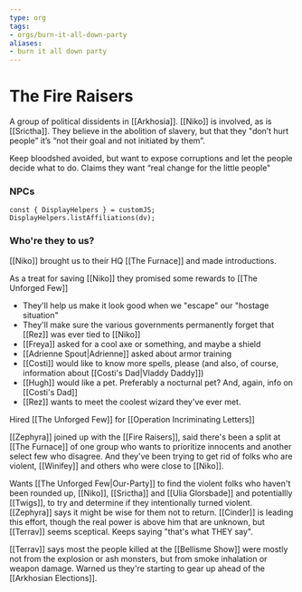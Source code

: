 ```yaml
---
type: org
tags:
- orgs/burn-it-all-down-party
aliases:
- burn it all down party
---
```


# The Fire Raisers

A group of political dissidents in [[Arkhosia]]. [[Niko]] is involved, as is [[Srictha]]. They believe in the abolition of slavery, but that they "don’t hurt people” it’s “not their goal and not initiated by them”. 

Keep bloodshed avoided, but want to expose corruptions and let the people decide what to do. Claims they want “real change for the little people"

### NPCs
```dataviewjs
const { DisplayHelpers } = customJS;
DisplayHelpers.listAffiliations(dv);
```


### Who're they to us?
[[Niko]] brought us to their HQ [[The Furnace]] and made introductions.

As a treat for saving [[Niko]] they promised some rewards to [[The Unforged Few]]

* They'll help us make it look good when we "escape" our "hostage situation"
* They'll make sure the various governments permanently forget that [[Rez]] was ever tied to [[Niko]]
* [[Freya]] asked for a cool axe or something, and maybe a shield
* [[Adrienne Spout|Adrienne]] asked about armor training
* [[Costi]] would like to know more spells, please (and also, of course, information about [[Costi's Dad|Vladdy Daddy]])
* [[Hugh]] would like a pet. Preferably a nocturnal pet? And, again, info on [[Costi's Dad]]
* [[Rez]] wants to meet the coolest wizard they've ever met. 

Hired [[The Unforged Few]] for [[Operation Incriminating Letters]] 

[[Zephyra]] joined up with the [[Fire Raisers]], said there's been a split at [[The Furnace]] of one group who wants to prioritize innocents and another select few who disagree. And they've been trying to get rid of folks who are violent, [[Winifey]] and others who were close to [[Niko]].  

Wants [[The Unforged Few|Our-Party]] to find the violent folks who haven't been rounded up, [[Niko]], [[Srictha]] and [[Ulia Glorsbade]] and potentiallly [[Twigs]], to try and determine if they intentionally turned violent. [[Zephyra]] says it might be wise for them not to return. [[Cinder]] is leading this effort, though the real power is above him that are unknown, but [[Terrav]] seems sceptical. Keeps saying "that's what THEY say".

[[Terrav]] says most the people killed at the [[Bellisme Show]] were mostly not from the explosion or ash monsters, but from smoke inhalation or weapon damage. Warned us they're starting to gear up ahead of the [[Arkhosian Elections]]. 
